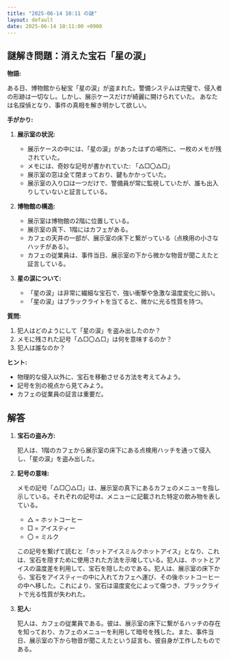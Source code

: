 ```yaml
---
title: "2025-06-14 10:11 の謎"
layout: default
date: 2025-06-14 10:11:00 +0900
---
```

## 謎解き問題：消えた宝石「星の涙」

**物語:**

ある日、博物館から秘宝「星の涙」が盗まれた。警備システムは完璧で、侵入者の形跡は一切なし。しかし、展示ケースだけが綺麗に開けられていた。
あなたは名探偵となり、事件の真相を解き明かして欲しい。

**手がかり:**

1.  **展示室の状況:**
    *   展示ケースの中には、「星の涙」があったはずの場所に、一枚のメモが残されていた。
    *   メモには、奇妙な記号が書かれていた: 「△□〇△□」
    *   展示室の窓は全て閉まっており、鍵もかかっていた。
    *   展示室の入り口は一つだけで、警備員が常に監視していたが、誰も出入りしていないと証言している。

2.  **博物館の構造:**
    *   展示室は博物館の2階に位置している。
    *   展示室の真下、1階にはカフェがある。
    *   カフェの天井の一部が、展示室の床下と繋がっている（点検用の小さなハッチがある）。
    *   カフェの従業員は、事件当日、展示室の下から微かな物音が聞こえたと証言している。

3.  **星の涙について:**
    *   「星の涙」は非常に繊細な宝石で、強い衝撃や急激な温度変化に弱い。
    *   「星の涙」はブラックライトを当てると、微かに光る性質を持つ。

**質問:**

1.  犯人はどのようにして「星の涙」を盗み出したのか？
2.  メモに残された記号「△□〇△□」は何を意味するのか？
3.  犯人は誰なのか？

**ヒント:**

*   物理的な侵入以外に、宝石を移動させる方法を考えてみよう。
*   記号を別の視点から見てみよう。
*   カフェの従業員の証言は重要だ。

## 解答

1.  **宝石の盗み方:**

    犯人は、1階のカフェから展示室の床下にある点検用ハッチを通って侵入し、「星の涙」を盗み出した。

2.  **記号の意味:**

    メモの記号「△□〇△□」は、展示室の真下にあるカフェのメニューを指し示している。それぞれの記号は、メニューに記載された特定の飲み物を表している。
    *   △ = ホットコーヒー
    *   □ = アイスティー
    *   〇 = ミルク

    この記号を繋げて読むと「ホットアイスミルクホットアイス」となり、これは、宝石を隠すために使用された方法を示唆している。犯人は、ホットとアイスの温度差を利用して、宝石を隠したのである。犯人は、展示室の床下から、宝石をアイスティーの中に入れてカフェへ運び、その後ホットコーヒーの中へ移した。これにより、宝石は温度変化によって傷つき、ブラックライトで光る性質が失われた。

3.  **犯人:**

    犯人は、カフェの従業員である。彼は、展示室の床下に繋がるハッチの存在を知っており、カフェのメニューを利用して暗号を残した。また、事件当日、展示室の下から物音が聞こえたという証言も、彼自身が工作したものである。
